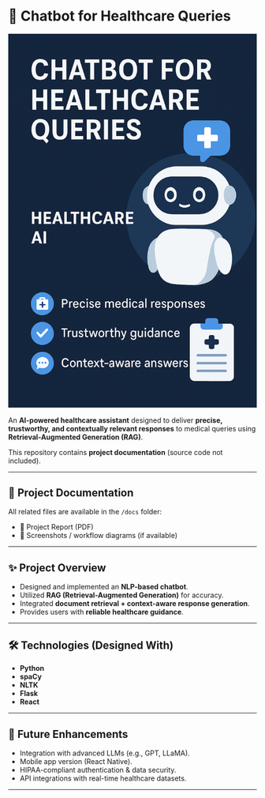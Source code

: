 # 🤖 Chatbot for Healthcare Queries  

![Chatbot Healthcare](./nlp.png)

An **AI-powered healthcare assistant** designed to deliver **precise, trustworthy, and contextually relevant responses** to medical queries using **Retrieval-Augmented Generation (RAG)**.  

This repository contains **project documentation** (source code not included).  

---

## 📘 Project Documentation  
All related files are available in the `/docs` folder:  
- 📄 Project Report (PDF)  
- 📸 Screenshots / workflow diagrams (if available)  

---

## ✨ Project Overview  
- Designed and implemented an **NLP-based chatbot**.  
- Utilized **RAG (Retrieval-Augmented Generation)** for accuracy.  
- Integrated **document retrieval + context-aware response generation**.  
- Provides users with **reliable healthcare guidance**.  

---

## 🛠️ Technologies (Designed With)  
- **Python**  
- **spaCy**  
- **NLTK**  
- **Flask**  
- **React**  

---

## 🚀 Future Enhancements  
- Integration with advanced LLMs (e.g., GPT, LLaMA).  
- Mobile app version (React Native).  
- HIPAA-compliant authentication & data security.  
- API integrations with real-time healthcare datasets.  

---


